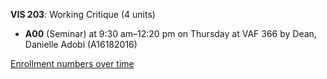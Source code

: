 **VIS 203**: Working Critique (4 units)

- **A00** (Seminar) at 9:30 am–12:20 pm on Thursday at VAF 366 by Dean, Danielle Adobi (A16182016)

[Enrollment numbers over time](./VIS203.tsv)
